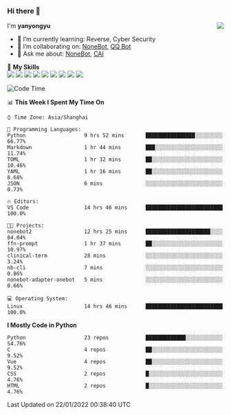 ### Hi there 👋

<a href="#">
  <img align="right" src="https://github-readme-stats.vercel.app/api?username=yanyongyu&count_private=true&show_icons=true&bg_color=15,f2f7fd,E0EAFC" />
</a>

I'm **yanyongyu**

- 🌱 I’m currently learning: Reverse, Cyber Security
- 👯 I’m collaborating on: [NoneBot](https://github.com/nonebot), [QQ Bot](https://github.com/Mrs4s/go-cqhttp)
- 💬 Ask me about: [NoneBot](https://github.com/nonebot), [CAI](https://github.com/cscs181/CAI)

🌟 **My Skills**  
![](https://img.shields.io/badge/-Python-3e74a2?style=flat-square&logo=Python&logoColor=fff)
![](https://img.shields.io/badge/-Node.js-339933?style=flat-square&logo=Node.js&logoColor=fff)
![](https://img.shields.io/badge/-Vue-4fc08d?style=flat-square&logo=Vue.js&logoColor=fff)
![](https://img.shields.io/badge/-React-2d98ce?style=flat-square&logo=React&logoColor=fff)
![](https://img.shields.io/badge/-Docker-2496ED?style=flat-square&logo=Docker&logoColor=fff)
![](https://img.shields.io/badge/-Linux-000000?style=flat-square&logo=Linux&logoColor=fff)
![](https://img.shields.io/badge/-MySQL-4479A1?style=flat-square&logo=MySQL&logoColor=fff)
![](https://img.shields.io/badge/-Redis-DC382D?style=flat-square&logo=Redis&logoColor=fff)
![](https://img.shields.io/badge/-MongoDB-47A248?style=flat-square&logo=MongoDB&logoColor=fff)

<!--START_SECTION:waka-->
![Code Time](http://img.shields.io/badge/Code%20Time-2%2C039%20hrs%2033%20mins-blue)

📊 **This Week I Spent My Time On** 

```text
⌚︎ Time Zone: Asia/Shanghai

💬 Programming Languages: 
Python                   9 hrs 52 mins       ████████████████░░░░░░░░░   66.77% 
Markdown                 1 hr 44 mins        ███░░░░░░░░░░░░░░░░░░░░░░   11.74% 
TOML                     1 hr 32 mins        ██░░░░░░░░░░░░░░░░░░░░░░░   10.46% 
YAML                     1 hr 16 mins        ██░░░░░░░░░░░░░░░░░░░░░░░   8.68% 
JSON                     6 mins              ░░░░░░░░░░░░░░░░░░░░░░░░░   0.73%

🔥 Editors: 
VS Code                  14 hrs 46 mins      █████████████████████████   100.0%

🐱‍💻 Projects: 
nonebot2                 12 hrs 25 mins      █████████████████████░░░░   84.04% 
ffn-prompt               1 hr 37 mins        ██░░░░░░░░░░░░░░░░░░░░░░░   10.97% 
clinical-term            28 mins             ░░░░░░░░░░░░░░░░░░░░░░░░░   3.24% 
nb-cli                   7 mins              ░░░░░░░░░░░░░░░░░░░░░░░░░   0.86% 
nonebot-adapter-onebot   5 mins              ░░░░░░░░░░░░░░░░░░░░░░░░░   0.66%

💻 Operating System: 
Linux                    14 hrs 46 mins      █████████████████████████   100.0%

```

**I Mostly Code in Python** 

```text
Python                   23 repos            █████████████░░░░░░░░░░░░   54.76% 
C                        4 repos             ██░░░░░░░░░░░░░░░░░░░░░░░   9.52% 
Vue                      4 repos             ██░░░░░░░░░░░░░░░░░░░░░░░   9.52% 
CSS                      2 repos             █░░░░░░░░░░░░░░░░░░░░░░░░   4.76% 
HTML                     2 repos             █░░░░░░░░░░░░░░░░░░░░░░░░   4.76%

```



 Last Updated on 22/01/2022 00:38:40 UTC
<!--END_SECTION:waka-->
